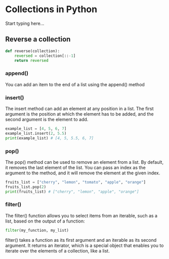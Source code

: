 # Collections in Python

Start typing here...

## Reverse a collection

```Python
def reverse(collection):
    reversed = collection[::-1]
    return reversed
```

### append()

You can add an item to the end of a list using the append() method

### insert()

The insert method can add an element at any position in a list. The first argument is the position at which the element 
has to be added, and the second argument is the element to add.

```Python
example_list = [4, 5, 6, 7]
example_list.insert(2, 5.5)
print(example_list) # [4, 5, 5.5, 6, 7]
```

### pop()

The pop() method can be used to remove an element from a list. By default, it removes the last element of the list. 
You can pass an index as the argument to the method, and it will remove the element at the given index.

```Python
fruits_list = ["cherry", "lemon", "tomato", "apple", "orange"]
fruits_list.pop(2)
print(fruits_list) # ["cherry", "lemon", "apple", "orange"]
```

### filter()

The filter() function allows you to select items from an iterable, such as a list, based on the output of a function:

```Python
filter(my_function, my_list)
```

filter() takes a function as its first argument and an iterable as its second argument. It returns an iterator, which 
is a special object that enables you to iterate over the elements of a collection, like a list.